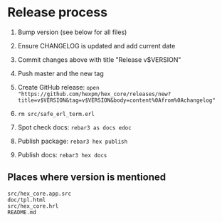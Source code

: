 # Release process

1. Bump version (see below for all files)

2. Ensure CHANGELOG is updated and add current date

3. Commit changes above with title "Release v$VERSION"

4. Push master and the new tag

5. Create GitHub release: `open "https://github.com/hexpm/hex_core/releases/new?title=v$VERSION&tag=v$VERSION&body=content%0Afrom%0Achangelog"`

6. `rm src/safe_erl_term.erl`

7. Spot check docs: `rebar3 as docs edoc`

8. Publish package: `rebar3 hex publish`

9. Publish docs: `rebar3 hex docs`

## Places where version is mentioned

```
src/hex_core.app.src
doc/tpl.html
src/hex_core.hrl
README.md
```
